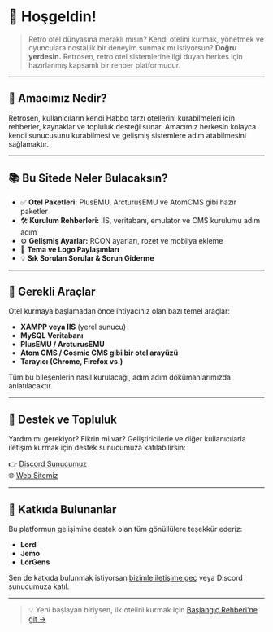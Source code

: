 # 👋 Hoşgeldin!

> Retro otel dünyasına meraklı mısın? Kendi otelini kurmak, yönetmek ve oyunculara nostaljik bir deneyim sunmak mı istiyorsun?
> **Doğru yerdesin.** Retrosen, retro otel sistemlerine ilgi duyan herkes için hazırlanmış kapsamlı bir rehber platformudur.

---

## 🧭 Amacımız Nedir?

Retrosen, kullanıcıların kendi Habbo tarzı otellerini kurabilmeleri için rehberler, kaynaklar ve topluluk desteği sunar. 
Amacımız herkesin kolayca kendi sunucusunu kurabilmesi ve gelişmiş sistemlere adım atabilmesini sağlamaktır.

---

## 📚 Bu Sitede Neler Bulacaksın?

- ✅ **Otel Paketleri:** PlusEMU, ArcturusEMU ve AtomCMS gibi hazır paketler
- 🛠️ **Kurulum Rehberleri:** IIS, veritabanı, emulator ve CMS kurulumu adım adım
- ⚙️ **Gelişmiş Ayarlar:** RCON ayarları, rozet ve mobilya ekleme
- 🎨 **Tema ve Logo Paylaşımları**
- 💡 **Sık Sorulan Sorular & Sorun Giderme**

---

## 🧰 Gerekli Araçlar

Otel kurmaya başlamadan önce ihtiyacınız olan bazı temel araçlar:

- **XAMPP veya IIS** (yerel sunucu)
- **MySQL Veritabanı**
- **PlusEMU / ArcturusEMU**
- **Atom CMS / Cosmic CMS gibi bir otel arayüzü**
- **Tarayıcı (Chrome, Firefox vs.)**

Tüm bu bileşenlerin nasıl kurulacağı, adım adım dökümanlarımızda anlatılacaktır.

---

## 💬 Destek ve Topluluk

Yardım mı gerekiyor? Fikrin mi var? Geliştiricilerle ve diğer kullanıcılarla iletişim kurmak için destek sunucumuza katılabilirsin:

👉 [Discord Sunucumuz](https://discord.gg/YgeZNjc2ef)  
🌐 [Web Sitemiz](https://www.retrosen.biz)

---

## 🙌 Katkıda Bulunanlar

Bu platformun gelişimine destek olan tüm gönüllülere teşekkür ederiz:

- **Lord**
- **Jemo**
- **LorGens**

Sen de katkıda bulunmak istiyorsan [bizimle iletişime geç](mailto:bizretrosen@gmail.com) veya Discord sunucumuza katıl.

---

> 💡 Yeni başlayan biriysen, ilk otelini kurmak için [Başlangıç Rehberi'ne git →](./baslangic.md)

